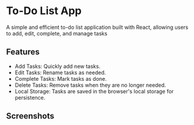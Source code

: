 # To-Do List App

A simple and efficient to-do list application built with React, allowing users to add, edit, complete, and manage tasks

## Features 
- Add Tasks: Quickly add new tasks.
- Edit Tasks: Rename tasks as needed.
- Complete Tasks: Mark tasks as done.
- Delete Tasks: Remove tasks when they are no longer needed.
- Local Storage: Tasks are saved in the browser's local storage for persistence.

## Screenshots 

